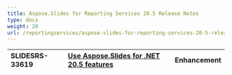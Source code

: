 ```yaml
---
title: Aspose.Slides for Reporting Services 20.5 Release Notes
type: docs
weight: 20
url: /reportingservices/aspose-slides-for-reporting-services-20-5-release-notes/
---
```


|SLIDESRS-33619|[Use Aspose.Slides for .NET 20.5 features](https://docs.aspose.com/display/slidesnet/Aspose.Slides+for+.NET+20.5+Release+Notes)|Enhancement|
| :- | :- | :- |

